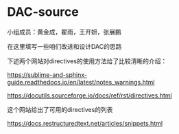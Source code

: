 # DAC-source
小组成员：黄金成，翟雨，王开妍，张展鹏


在这里填写一些咱们改进和设计DAC的思路


下述两个网站对directives的使用方法给了比较清晰的介绍：

https://sublime-and-sphinx-guide.readthedocs.io/en/latest/notes_warnings.html

https://docutils.sourceforge.io/docs/ref/rst/directives.html


这个网站给出了可用的directives的列表

https://docs.restructuredtext.net/articles/snippets.html
